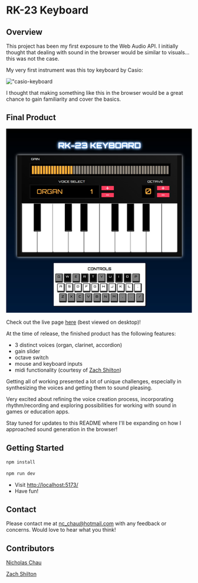 # RK-23 Keyboard

## Overview

This project has been my first exposure to the Web Audio API. I initially thought that dealing with sound in the browser would be similar to visuals... this was not the case.

My very first instrument was this toy keyboard by Casio:

!["casio-keyboard](https://upload.wikimedia.org/wikipedia/commons/5/52/Casio_SongBank_Keyboard_SA-35_with_Lesson_Function_-_buttons.jpg)

I thought that making something like this in the browser would be a great chance to gain familiarity and cover the basics.

## Final Product

!["react-keyboard"](https://github.com/nchau3/RK-23-Keyboard/blob/main/docs/RK-23-Keyboard.jpg)

Check out the live page [here](https://nchau3.github.io/RK-23-Keyboard/) (best viewed on desktop)!

At the time of release, the finished product has the following features:

- 3 distinct voices (organ, clarinet, accordion)
- gain slider
- octave switch
- mouse and keyboard inputs
- midi functionality (courtesy of [Zach Shilton](https://github.com/zchsh))

Getting all of working presented a lot of unique challenges, especially in synthesizing the voices and getting them to sound pleasing.

Very excited about refining the voice creation process, incorporating rhythm/recording and exploring possibilities for working with sound in games or education apps.

Stay tuned for updates to this README where I'll be expanding on how I approached sound generation in the browser! 

## Getting Started

```sh
npm install
```

```sh
npm run dev
```

- Visit <http://localhost:5173/>
- Have fun!

## Contact

Please contact me at nc_chau@hotmail.com with any feedback or concerns. Would love to hear what you think!

## Contributors

[Nicholas Chau](https://github.com/nchau3)

[Zach Shilton](https://github.com/zchsh)
